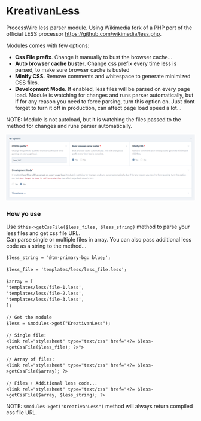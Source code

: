 # KreativanLess
ProcessWire less parser module. Using Wikimedia fork of a PHP port of the official LESS processor https://github.com/wikimedia/less.php.    

Modules comes with few options:
- **Css File prefix**.  Change it manually to bust the browser cache...
-	**Auto browser cache buster**. Change css prefix every time less is parsed, to make sure browser cache is busted
- **Minify CSS**. Remove comments and whitespace to generate minimized CSS files.
- **Development Mode**. If enabled, less files will be parsed on every page load. Module is watching for changes and runs parser automatically, but if for any reason you need to force parsing, turn this option on. Just dont forget to turn it off in production, can affect page load speed a lot...

NOTE: Module is not autoload, but it is watching the files passed to the method for changes and runs parser automatically.

![KreativanLess](KreativanLess.png)    

### How yo use

Use `$this->getCssFile($less_files, $less_string)` method to parse your less files and get css file URL.    
Can parse single or multiple files in array. You can also pass additional less code as a string to the method...

```
$less_string = '@tm-primary-bg: blue;';

$less_file = 'templates/less/less_file.less';

$array = [
'templates/less/file-1.less',
'templates/less/file-2.less',
'templates/less/file-3.less',
];

// Get the module
$less = $modules->get("KreativanLess");

// Single file:        
<link rel="stylesheet" type="text/css" href="<?= $less->getCssFile($less_file); ?>">    

// Array of files:        
<link rel="stylesheet" type="text/css" href="<?= $less->getCssFile($array); ?>  

// Files + Additional less code...    
<link rel="stylesheet" type="text/css" href="<?= $less->getCssFile($array, $less_string); ?>    
```
NOTE: `$modules->get("KreativanLess")` method will always return compiled css file URL.

